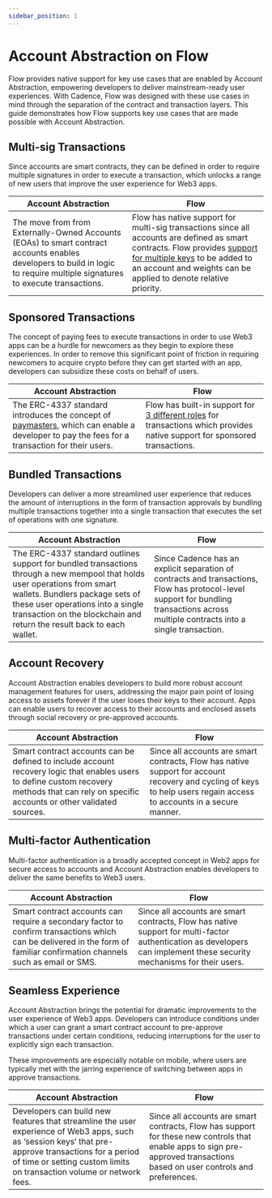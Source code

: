 ```yaml
---
sidebar_position: 1
---
```


# Account Abstraction on Flow

Flow provides native support for key use cases that are enabled by Account Abstraction, empowering developers to deliver mainstream-ready user experiences. With Cadence, Flow was designed with these use cases in mind through the separation of the contract and transaction layers. This guide demonstrates how Flow supports key use cases that are made possible with Account Abstraction.

## Multi-sig Transactions

Since accounts are smart contracts, they can be defined in order to require multiple signatures in order to execute a transaction, which unlocks a range of new users that improve the user experience for Web3 apps.

| Account Abstraction                                                                                                                                                         | Flow                                                                                                                                                                                                                                                                          |
| --------------------------------------------------------------------------------------------------------------------------------------------------------------------------- | ----------------------------------------------------------------------------------------------------------------------------------------------------------------------------------------------------------------------------------------------------------------------------- |
| The move from from Externally-Owned Accounts (EOAs) to smart contract accounts enables developers to build in logic to require multiple signatures to execute transactions. | Flow has native support for multi-sig transactions since all accounts are defined as smart contracts. Flow provides [support for multiple keys](../../start-here/accounts-and-keys.md#keys) to be added to an account and weights can be applied to denote relative priority. |

## Sponsored Transactions

The concept of paying fees to execute transactions in order to use Web3 apps can be a hurdle for newcomers as they begin to explore these experiences. In order to remove this significant point of friction in requiring newcomers to acquire crypto before they can get started with an app, developers can subsidize these costs on behalf of users.

| Account Abstraction                                                                                                                                                                                         | Flow                                                                                                                                                                             |
| ----------------------------------------------------------------------------------------------------------------------------------------------------------------------------------------------------------- | -------------------------------------------------------------------------------------------------------------------------------------------------------------------------------- |
| The ERC-4337 standard introduces the concept of [paymasters](https://eips.ethereum.org/EIPS/eip-4337#extension-paymasters), which can enable a developer to pay the fees for a transaction for their users. | Flow has built-in support for [3 different roles](../../start-here/accounts-and-keys.md#signer-roles) for transactions which provides native support for sponsored transactions. |

## Bundled Transactions

Developers can deliver a more streamlined user experience that reduces the amount of interruptions in the form of transaction approvals by bundling multiple transactions together into a single transaction that executes the set of operations with one signature.

| Account Abstraction                                                                                                                                                                                                                                                        | Flow                                                                                                                                                                                   |
| -------------------------------------------------------------------------------------------------------------------------------------------------------------------------------------------------------------------------------------------------------------------------- | -------------------------------------------------------------------------------------------------------------------------------------------------------------------------------------- |
| The ERC-4337 standard outlines support for bundled transactions through a new mempool that holds user operations from smart wallets. Bundlers package sets of these user operations into a single transaction on the blockchain and return the result back to each wallet. | Since Cadence has an explicit separation of contracts and transactions, Flow has protocol-level support for bundling transactions across multiple contracts into a single transaction. |

## Account Recovery

Account Abstraction enables developers to build more robust account management features for users, addressing the major pain point of losing access to assets forever if the user loses their keys to their account. Apps can enable users to recover access to their accounts and enclosed assets through social recovery or pre-approved accounts.

| Account Abstraction                                                                                                                                                                          | Flow                                                                                                                                                                 |
| -------------------------------------------------------------------------------------------------------------------------------------------------------------------------------------------- | -------------------------------------------------------------------------------------------------------------------------------------------------------------------- |
| Smart contract accounts can be defined to include account recovery logic that enables users to define custom recovery methods that can rely on specific accounts or other validated sources. | Since all accounts are smart contracts, Flow has native support for account recovery and cycling of keys to help users regain access to accounts in a secure manner. |

## Multi-factor Authentication

Multi-factor authentication is a broadly accepted concept in Web2 apps for secure access to accounts and Account Abstraction enables developers to deliver the same benefits to Web3 users.

| Account Abstraction                                                                                                                                                       | Flow                                                                                                                                                                   |
| ------------------------------------------------------------------------------------------------------------------------------------------------------------------------- | ---------------------------------------------------------------------------------------------------------------------------------------------------------------------- |
| Smart contract accounts can require a secondary factor to confirm transactions which can be delivered in the form of familiar confirmation channels such as email or SMS. | Since all accounts are smart contracts, Flow has native support for multi-factor authentication as developers can implement these security mechanisms for their users. |

## Seamless Experience

Account Abstraction brings the potential for dramatic improvements to the user experience of Web3 apps. Developers can introduce conditions under which a user can grant a smart contract account to pre-approve transactions under certain conditions, reducing interruptions for the user to explicitly sign each transaction.

These improvements are especially notable on mobile, where users are typically met with the jarring experience of switching between apps in approve transactions.

| Account Abstraction                                                                                                                                                                                                           | Flow                                                                                                                                                                       |
| ----------------------------------------------------------------------------------------------------------------------------------------------------------------------------------------------------------------------------- | -------------------------------------------------------------------------------------------------------------------------------------------------------------------------- |
| Developers can build new features that streamline the user experience of Web3 apps, such as ‘session keys’ that pre-approve transactions for a period of time or setting custom limits on transaction volume or network fees. | Since all accounts are smart contracts, Flow has support for these new controls that enable apps to sign pre-approved transactions based on user controls and preferences. |
